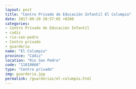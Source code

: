 ```yaml
---
layout: post
title: "Centro Privado de Educación Infantil El Columpio"
date: 2017-09-20 20:57:05 +0200
categories:
- Centro Privado de Educación Infantil
- cadiz
- rio-san-pedro
- Centro privado
- guarderia
name: "El Columpio"
province: "Cádiz"
location: "Rio San Pedro"
code: "11010660"
type: "Centro privado"
img: guarderia.jpg
permalink: /guarderias/el-columpio.html
---
```

